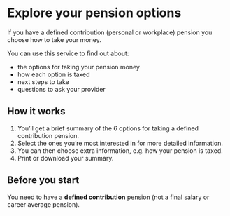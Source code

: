 # Explore your pension options

If you have a defined contribution (personal or workplace) pension you
choose how to take your money.

You can use this service to find out about:

* the options for taking your pension money
* how each option is taxed
* next steps to take
* questions to ask your provider

## How it works

1. You’ll get a brief summary of the 6 options for taking a defined contribution pension.
2. Select the ones you’re most interested in for more detailed information.
3. You can then choose extra information, e.g. how your pension is taxed.
4. Print or download your summary.

## Before you start

You need to have a **defined contribution** pension (not a final salary or career average pension).
